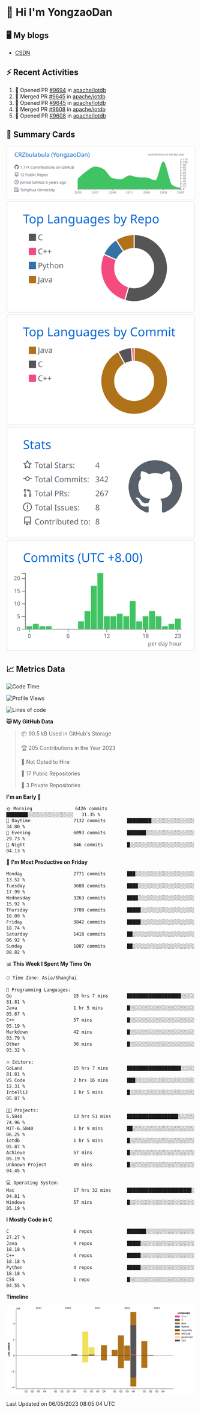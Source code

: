 # 👋 Hi I'm YongzaoDan

## 🖥 My blogs
  + [CSDN](https://blog.csdn.net/CRZbulabula?type=blog)

## ⚡ Recent Activities
<!--START_SECTION:activity-->
1. 💪 Opened PR [#9694](https://github.com/apache/iotdb/pull/9694) in [apache/iotdb](https://github.com/apache/iotdb)
2. 🎉 Merged PR [#9645](https://github.com/apache/iotdb/pull/9645) in [apache/iotdb](https://github.com/apache/iotdb)
3. 💪 Opened PR [#9645](https://github.com/apache/iotdb/pull/9645) in [apache/iotdb](https://github.com/apache/iotdb)
4. 🎉 Merged PR [#9608](https://github.com/apache/iotdb/pull/9608) in [apache/iotdb](https://github.com/apache/iotdb)
5. 💪 Opened PR [#9608](https://github.com/apache/iotdb/pull/9608) in [apache/iotdb](https://github.com/apache/iotdb)
<!--END_SECTION:activity-->

## 🎑 Summary Cards

[![](https://raw.githubusercontent.com/CRZbulabula/CRZbulabula/main/profile-summary-card-output/github/0-profile-details.svg)](https://github.com/vn7n24fzkq/github-profile-summary-cards)
[![](https://raw.githubusercontent.com/CRZbulabula/CRZbulabula/main/profile-summary-card-output/github/1-repos-per-language.svg)](https://github.com/vn7n24fzkq/github-profile-summary-cards) [![](https://raw.githubusercontent.com/CRZbulabula/CRZbulabula/main/profile-summary-card-output/github/2-most-commit-language.svg)](https://github.com/vn7n24fzkq/github-profile-summary-cards)
[![](https://raw.githubusercontent.com/CRZbulabula/CRZbulabula/main/profile-summary-card-output/github/3-stats.svg)](https://github.com/vn7n24fzkq/github-profile-summary-cards) [![](https://raw.githubusercontent.com/CRZbulabula/CRZbulabula/main/profile-summary-card-output/github/4-productive-time.svg)](https://github.com/vn7n24fzkq/github-profile-summary-cards)

## 📈 Metrics Data

<!--START_SECTION:waka-->
![Code Time](http://img.shields.io/badge/Code%20Time-106%20hrs%2033%20mins-blue)

![Profile Views](http://img.shields.io/badge/Profile%20Views-6-blue)

![Lines of code](https://img.shields.io/badge/From%20Hello%20World%20I%27ve%20Written-17.3%20million%20lines%20of%20code-blue)

**🐱 My GitHub Data** 

> 📦 90.5 kB Used in GitHub's Storage 
 > 
> 🏆 205 Contributions in the Year 2023
 > 
> 🚫 Not Opted to Hire
 > 
> 📜 17 Public Repositories 
 > 
> 🔑 3 Private Repositories 
 > 
**I'm an Early 🐤** 

```text
🌞 Morning                6426 commits        ████████░░░░░░░░░░░░░░░░░   31.35 % 
🌆 Daytime                7132 commits        █████████░░░░░░░░░░░░░░░░   34.80 % 
🌃 Evening                6093 commits        ███████░░░░░░░░░░░░░░░░░░   29.73 % 
🌙 Night                  846 commits         █░░░░░░░░░░░░░░░░░░░░░░░░   04.13 % 
```
📅 **I'm Most Productive on Friday** 

```text
Monday                   2771 commits        ███░░░░░░░░░░░░░░░░░░░░░░   13.52 % 
Tuesday                  3688 commits        ████░░░░░░░░░░░░░░░░░░░░░   17.99 % 
Wednesday                3263 commits        ████░░░░░░░░░░░░░░░░░░░░░   15.92 % 
Thursday                 3708 commits        █████░░░░░░░░░░░░░░░░░░░░   18.09 % 
Friday                   3842 commits        █████░░░░░░░░░░░░░░░░░░░░   18.74 % 
Saturday                 1418 commits        ██░░░░░░░░░░░░░░░░░░░░░░░   06.92 % 
Sunday                   1807 commits        ██░░░░░░░░░░░░░░░░░░░░░░░   08.82 % 
```


📊 **This Week I Spent My Time On** 

```text
🕑︎ Time Zone: Asia/Shanghai

💬 Programming Languages: 
Go                       15 hrs 7 mins       ████████████████████░░░░░   81.81 % 
Java                     1 hr 5 mins         █░░░░░░░░░░░░░░░░░░░░░░░░   05.87 % 
C++                      57 mins             █░░░░░░░░░░░░░░░░░░░░░░░░   05.19 % 
Markdown                 42 mins             █░░░░░░░░░░░░░░░░░░░░░░░░   03.79 % 
Other                    36 mins             █░░░░░░░░░░░░░░░░░░░░░░░░   03.32 % 

🔥 Editors: 
GoLand                   15 hrs 7 mins       ████████████████████░░░░░   81.81 % 
VS Code                  2 hrs 16 mins       ███░░░░░░░░░░░░░░░░░░░░░░   12.31 % 
IntelliJ                 1 hr 5 mins         █░░░░░░░░░░░░░░░░░░░░░░░░   05.87 % 

🐱‍💻 Projects: 
6.5840                   13 hrs 51 mins      ███████████████████░░░░░░   74.96 % 
MIT-6.5840               1 hr 9 mins         ██░░░░░░░░░░░░░░░░░░░░░░░   06.25 % 
iotdb                    1 hr 5 mins         █░░░░░░░░░░░░░░░░░░░░░░░░   05.87 % 
Achieve                  57 mins             █░░░░░░░░░░░░░░░░░░░░░░░░   05.19 % 
Unknown Project          49 mins             █░░░░░░░░░░░░░░░░░░░░░░░░   04.45 % 

💻 Operating System: 
Mac                      17 hrs 32 mins      ████████████████████████░   94.81 % 
Windows                  57 mins             █░░░░░░░░░░░░░░░░░░░░░░░░   05.19 % 
```

**I Mostly Code in C** 

```text
C                        6 repos             ███████░░░░░░░░░░░░░░░░░░   27.27 % 
Java                     4 repos             █████░░░░░░░░░░░░░░░░░░░░   18.18 % 
C++                      4 repos             █████░░░░░░░░░░░░░░░░░░░░   18.18 % 
Python                   4 repos             █████░░░░░░░░░░░░░░░░░░░░   18.18 % 
CSS                      1 repo              █░░░░░░░░░░░░░░░░░░░░░░░░   04.55 % 
```



**Timeline**

![Lines of Code chart](https://raw.githubusercontent.com/CRZbulabula/CRZbulabula/main/assets/bar_graph.png)


 Last Updated on 06/05/2023 08:05:04 UTC
<!--END_SECTION:waka-->

